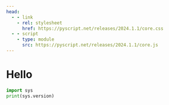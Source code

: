 ```yaml
---
head:
  - - link
    - rel: stylesheet
      href: https://pyscript.net/releases/2024.1.1/core.css
  - - script
    - type: module
      src: https://pyscript.net/releases/2024.1.1/core.js
---
```

# Hello

<script setup lang="ts">
import PyScriptEditor from "@source/.vuepress/components/PyScriptEditor.vue";
</script>

<py-script>
</py-script>

```py edit
import sys
print(sys.version)
```

<!-- <PyScriptEditor :scriptContent="'print(\'hello world\')'" /> -->